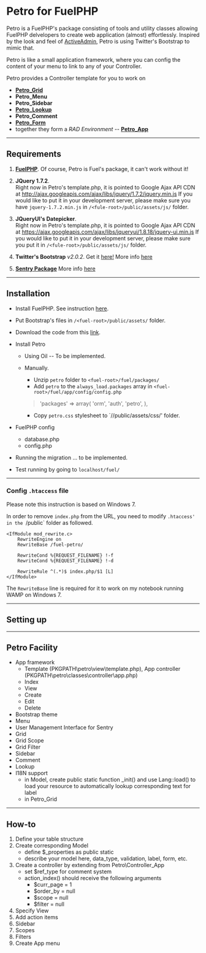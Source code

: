 # Petro for FuelPHP  

  
Petro is a FuelPHP's package consisting of tools and utility classes allowing FuelPHP delvelopers to create web application 
(almost) effortlessly. Inspired by the look and feel of [ActiveAdmin](http://activeadmin.info), Petro is using Twitter's 
Bootstrap to mimic that.

Petro is like a small application framework, where you can config the content of your menu to link to any of your Controller.

Petro provides a Controller template for you to work on

* [__Petro_Grid__]({base_url}dashboard/petro_grid)  
* __Petro_Menu__  
* __Petro_Sidebar__  
* [__Petro_Lookup__]({base_url}dashboard/petro_lookup)
* __Petro_Comment__  
* [__Petro_Form__]({base_url}dashboard/petro_form)
* together they form a _RAD Environment_ -- [__Petro_App__]({base_url}dashboard/petro_app)

-------------------------------------------------

## Requirements
 1. [__FuelPHP__](http://fuelphp.com). Of course, Petro is Fuel's package, it can't work without it!

 2. __JQuery 1.7.2__.  
	Right now in Petro's template.php, it is pointed to Google Ajax API CDN at http://ajax.googleapis.com/ajax/libs/jquery/1.7.2/jquery.min.js
	If you would like to put it in your development server, please make sure you have `jquery-1.7.2.min.js`
	in `/<fule-root>/public/assets/js/` folder. 

 3. __JQueryUI's Datepicker__.  
	Right now in Petro's template.php, it is pointed to Google Ajax API CDN at https://ajax.googleapis.com/ajax/libs/jqueryui/1.8.18/jquery-ui.min.js
	If you would like to put it in your development server, please make sure you put it in `/<fule-root>/public/assets/js/` folder. 
	
 4. __Twitter's Bootstrap__ _v2.0.2_. Get it [here!](https://github.com/twitter/bootstrap/tree/v2.0.2) More info [here](http://twitter.github.com/bootstrap/)

 5. [__Sentry Package__](https://github.com/cartalyst/sentry/zipball/v1.1) More info [here](http://sentry.cartalyst.com/)
  
-------------------------------------------------
  
## Installation
 - Install FuelPHP. See instruction [here](http://docs.fuelphp.com/installation/instructions.html).
 - Put Bootstrap's files in `/<fuel-root>/public/assets/` folder.
 - Download the code from this [link]().
 - Install Petro
    - Using Oil -- To be implemented.

    - Manually. 
      - Unzip `petro` folder to `<fuel-root>/fuel/packages/`
      - Add `petro` to the `always_load.packages` array in `<fuel-root>/fuel/app/config/config.php`

      > 'packages' => array(
      >   'orm',
      >   'auth',
      >   'petro',
      > ),

	  - Copy `petro.css` stylesheet to `/<fule-root>/public/assets/css/' folder.
	  
 - FuelPHP config
    - database.php
	- config.php

 - Running the migration ... to be implemented.
 
 - Test running by going to `localhost/fuel/`

-------------------------------------------------

### Config `.htaccess` file
Please note this instruction is based on Windows 7.

In order to remove `index.php` from the URL, you need to modify `.htaccess' in the `/public` folder as followed.

	<IfModule mod_rewrite.c>
		RewriteEngine on
		RewriteBase /fuel-petro/

		RewriteCond %{REQUEST_FILENAME} !-f
		RewriteCond %{REQUEST_FILENAME} !-d

		RewriteRule ^(.*)$ index.php/$1 [L]
	</IfModule>

The `RewriteBase` line is required for it to work on my notebook running WAMP on Windows 7.

-------------------------------------------------

## Setting up



-------------------------------------------------

## Petro Facility

- App framework
	- Template (PKGPATH\petro\view\template.php), App controller (PKGPATH\petro\classes\controller\app.php)
	- Index
	- View
	- Create
	- Edit
	- Delete
- Bootstrap theme
- Menu
- User Management Interface for Sentry
- Grid
- Grid Scope
- Grid Filter
- Sidebar
- Comment
- Lookup
- I18N support
	- in Model, create public static function _init() and use Lang::load() to load your resource
	  to automatically lookup corresponding text for label
	- in Petro_Grid

-------------------------------------------------

## How-to  
1. Define your table structure
2. Create corresponding Model
	- define $_properties as public static
	- describe your model here, data_type, validation, label, form, etc.
3. Create a controller by extending from Petro\Controller_App
	- set $ref_type for comment system
	- action_index() should receive the following arguments
		- $curr_page = 1
		- $order_by = null
		- $scope = null
		- $filter = null
4. Specify View
5. Add action items
6. Sidebar
7. Scopes
8. Filters
9. Create App menu

